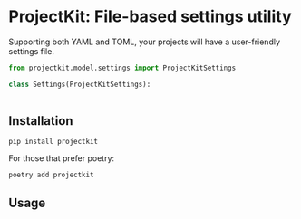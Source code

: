# ProjectKit: File-based settings utility

Supporting both YAML and TOML, your projects will have a user-friendly settings file.

```python
from projectkit.model.settings import ProjectKitSettings

class Settings(ProjectKitSettings):
    
```

## Installation
```shell
pip install projectkit
```
For those that prefer poetry:
```shell
poetry add projectkit
```

## Usage
